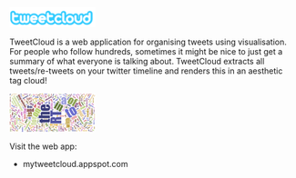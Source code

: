 <img src = "TweetCloud/war/img/logoReverse.png" width = "30%"/>

TweetCloud is a web application for organising  tweets  using  visualisation. For  people  who  follow  hundreds, sometimes it might be nice to just get a summary of what everyone is talking about.  TweetCloud extracts all  tweets/re-tweets on your twitter timeline and renders this in an aesthetic tag  cloud!  

<img src = "TweetCloud/war/img/tagcloud.png" width = "30%"/>

Visit the web app: 
* mytweetcloud.appspot.com
